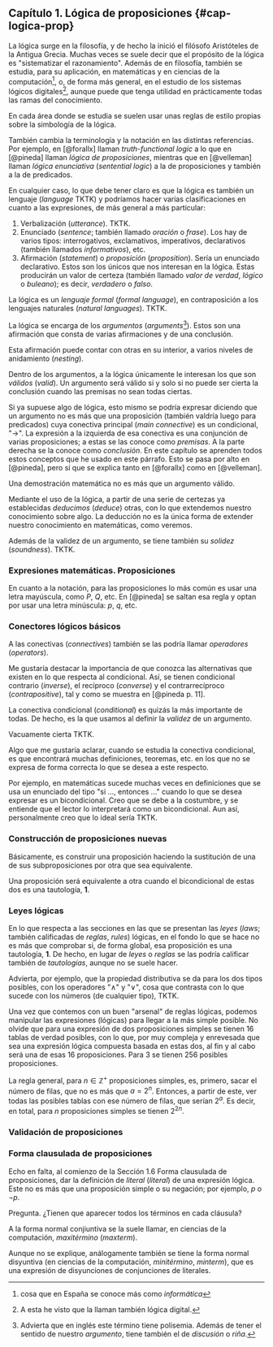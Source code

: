 




## Capítulo 1. Lógica de proposiciones {#cap-logica-prop}

La lógica surge en la filosofía, y de hecho la inició el filósofo
Aristóteles de la Antigua Grecia. Muchas veces se suele decir que el
propósito de la lógica es "sistematizar el razonamiento". Además de en
filosofía, también se estudia, para su aplicación, en matemáticas y en
ciencias de la computación[^informatica], o, de forma más general, en el
estudio de los sistemas lógicos digitales[^logica-digital], aunque puede que
tenga utilidad en prácticamente todas las ramas del conocimiento.

[^informatica]: cosa que en España se conoce más como _informática_
[^logica-digital]: A esta he visto que la llaman también lógica digital.

En cada área donde se estudia se suelen usar unas reglas de estilo propias
sobre la simbología de la lógica.

También cambia la terminología y la notación en las distintas referencias.
Por ejemplo, en [@forallx] llaman _truth-functional logic_ a lo que en
[@pineda] llaman _lógica de proposiciones_, mientras que en [@velleman]
llaman _lógica enunciativa_ (_sentential logic_) a la de proposiciones y
también a la de predicados.

En cualquier caso, lo que debe tener claro es que la lógica es también un
lenguaje (_language_ TKTK) y podríamos hacer varias clasificaciones en
cuanto a las expresiones, de más general a más particular:

1. Verbalización (_utterance_). TKTK.
2. Enunciado (_sentence_; también llamado _oración_ o _frase_). Los hay de
   varios tipos: interrogativos, exclamativos, imperativos, declarativos
   (también llamados _informativos_), etc.
3. Afirmación (_statement_) o _proposición_ (_proposition_). Sería un
   enunciado declarativo. Estos son los únicos que nos interesan en la
   lógica. Estas producirán un valor de certeza (también llamado _valor de
   verdad_, _lógico_ o _buleano_); es decir, _verdadero_ o _falso_.

La lógica es un _lenguaje formal_ (_formal language_), en contraposición a
los lenguajes naturales (_natural languages_). TKTK.

La lógica se encarga de los _argumentos_ (_arguments_[^argument]). Estos son
una afirmación que consta de varias afirmaciones y de una conclusión.

[^argument]: Advierta que en inglés este término tiene polisemia. Además de
  tener el sentido de nuestro _argumento_, tiene también el de _discusión_ o
  _riña_.

Esta afirmación puede contar con otras en su interior, a varios niveles de
anidamiento (_nesting_).

Dentro de los argumentos, a la lógica únicamente le interesan los que son
_válidos_ (_valid_). Un argumento será válido si y solo si no puede ser
cierta la conclusión cuando las premisas no sean todas ciertas.

Si ya supuese algo de lógica, esto mismo se podría expresar diciendo que un
argumento no es más que una proposición (también valdría luego para
predicados) cuya conectiva principal (_main connective_) es un condicional,
"$\mathbin{\longrightarrow}$". La expresión a la izquierda de esa conectiva
es una conjunción de varias proposiciones; a estas se las conoce como
_premisas_. A la parte derecha se la conoce como _conclusión_. En este
capítulo se aprenden todos estos conceptos que he usado en este párrafo.
Esto se pasa por alto en [@pineda], pero sí que se explica tanto en
[@forallx] como en [@velleman].

Una demostración matemática no es más que un argumento válido.

Mediante el uso de la lógica, a partir de una serie de certezas ya
establecidas _deducimos_ (_deduce_) otras, con lo que extendemos nuestro
conocimiento sobre algo. La deducción no es la única forma de extender
nuestro conocimiento en matemáticas, como veremos.

Además de la validez de un argumento, se tiene también su _solidez_
(_soundness_). TKTK.




### Expresiones matemáticas. Proposiciones

En cuanto a la notación, para las proposiciones lo más común es usar una
letra mayúscula, como $P$, $Q$, etc. En [@pineda] se saltan esa regla y
optan por usar una letra minúscula: $p$, $q$, etc.





### Conectores lógicos básicos

A las conectivas (_connectives_) también se las podría llamar _operadores_
(_operators_).

Me gustaría destacar la importancia de que conozca las alternativas que
existen en lo que respecta al condicional. Así, se tienen condicional
contrario (_inverse_), el recíproco (_converse_) y el contrarrecíproco
(_contrapositive_), tal y como se muestra en [@pineda p. 11].

La conectiva condicional (_conditional_) es quizás la más importante de
todas. De hecho, es la que usamos al definir la _validez_ de un argumento.

Vacuamente cierta TKTK.

Algo que me gustaría aclarar, cuando se estudia la conectiva condicional, es
que encontrará muchas definiciones, teoremas, etc. en los que no se expresa
de forma correcta lo que se desea a este respecto.

Por ejemplo, en matemáticas sucede muchas veces en definiciones que se usa
un enunciado del tipo "si ..., entonces ..." cuando lo que se desea expresar
es un bicondicional. Creo que se debe a la costumbre, y se entiende que el
lector lo interpretará como un bicondicional. Aun así, personalmente creo
que lo ideal sería TKTK.




### Construcción de proposiciones nuevas

Básicamente, es construir una proposición haciendo la sustitución de una de
sus subproposiciones por otra que sea equivalente.

Una proposición será equivalente a otra cuando el bicondicional de estas dos
es una tautología, $\mathbf{1}$.




### Leyes lógicas

En lo que respecta a las secciones en las que se presentan las _leyes_
(_laws_; también calificadas de _reglas_, _rules_) lógicas, en el fondo lo
que se hace no es más que comprobar si, de forma global, esa proposición es
una tautología, $\mathbf{1}$. De hecho, en lugar de _leyes_ o _reglas_ se
las podría calificar también de _tautologías_, aunque no se suele hacer.

Advierta, por ejemplo, que la propiedad distributiva se da para los dos
tipos posibles, con los operadores "$\land$" y "$\lor$", cosa que contrasta
con lo que sucede con los números (de cualquier tipo), TKTK.

Una vez que contemos con un buen "arsenal" de reglas lógicas, podemos
manipular las expresiones (lógicas) para llegar a la más simple posible. No
olvide que para una expresión de dos proposiciones simples se tienen $16$
tablas de verdad posibles, con lo que, por muy compleja y enrevesada que sea
una expresión lógica compuesta basada en estas dos, al fin y al cabo será
una de esas $16$ proposiciones. Para $3$ se tienen $256$ posibles
proposiciones.

La regla general, para $n \in \mathbb{Z}^+$ proposiciones simples, es,
primero, sacar el número de filas, que no es más que $a = 2^n$. Entonces, a
partir de este, ver todas las posibles tablas con ese número de filas, que
serían $2^a$. Es decir, en total, para $n$ proposiciones simples se tienen
${2^2}^n$.




### Validación de proposiciones




### Forma clausulada de proposiciones

Echo en falta, al comienzo de la Sección 1.6 Forma clausulada de
proposiciones, dar la definición de _literal_ (_literal_) de una expresión
lógica. Este no es más que una proposición simple o su negación; por
ejemplo, $p$ o $\neg p$.

Pregunta. ¿Tienen que aparecer todos los términos en cada cláusula?

A la forma normal conjiuntiva se la suele llamar, en ciencias de la
computación, _maxitérmino_ (_maxterm_).

Aunque no se explique, análogamente también se tiene la forma normal
disyuntiva (en ciencias de la computación, _minitérmino_, _minterm_), que es
una expresión de disyunciones de conjunciones de literales.




